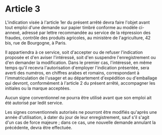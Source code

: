 # Article 3

L'indication visée à l'article 1er du présent arrêté devra faire l'objet avant tout emploi d'une demande sur papier timbré conforme au modèle ci-annexé, adressé par lettre recommandée au service de la répression des fraudes, contrôle des produits agricoles, au ministère de l'agriculture, 42 bis, rue de Bourgogne, à Paris.

Il appartiendra à ce service, soit d'accepter ou de refuser l'indication proposée et d'en aviser l'intéressé, soit d'en suspendre l'enregistrement ou d'en demander la modification. Dans le premier cas, l'intéressé, en même temps qu'il recevra l'autorisation d'employer l'indication présentée, sera averti des numéros, en chiffres arabes et romains, correspondant à l'immatriculation de l'usager et au département d'expédition ou d'emballage qui devront, conformément à l'article 2 du présent arrêté, accompagner les initiales ou la marque acceptées.

Aucun signe conventionnel ne pourra être utilisé avant que son emploi ait été autorisé par ledit service.

Les signes conventionnels autorisés ne pourront être modifiés qu'après une année d'utilisation, à dater du jour de leur enregistrement, sauf s'il s'agit d'un cas de force majeure ; dans ce cas, une nouvelle demande annulant la précédente, devra être effectuée.
